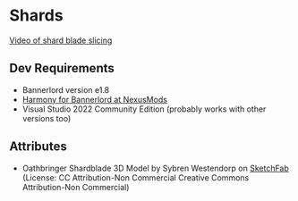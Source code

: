# Shards

[Video of shard blade slicing](https://www.youtube.com/watch?v=keTj5bKXA_M&ab_channel=JustusKarlsson)

## Dev Requirements

* Bannerlord version e1.8
* [Harmony for Bannerlord at NexusMods](https://www.nexusmods.com/mountandblade2bannerlord/mods/2006)
* Visual Studio 2022 Community Edition (probably works with other versions too)

## Attributes
* Oathbringer Shardblade 3D Model by Sybren Westendorp on [SketchFab](https://skfb.ly/6VYJX) (License: CC Attribution-Non Commercial Creative Commons Attribution-Non Commercial)

